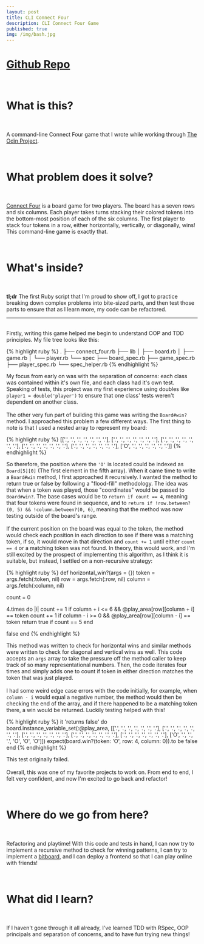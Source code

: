 ```yaml
---
layout: post
title: CLI Connect Four
description: CLI Connect Four Game
published: true
img: /img/bash.jpg
---
```

<h1 class="center">
<a href="https://github.com/Thomascountz/odin_projects/tree/master/connectfour" target="_blank">Github Repo</a> 
</h1>
<br>
<h1>What is this?</h1>
<br>

<p>A command-line Connect Four game that I wrote while working through <a href="http://www.theodinproject.com" target="none">The Odin Project</a>.</p>

<br>
<h1>What problem does it solve?</h1>
<br>
<p>
<a href="https://en.wikipedia.org/wiki/Connect_Four" target="none">Connect Four</a> is a board game for two players. The board has a seven rows and six columns. Each player takes turns stacking their colored tokens into the bottom-most position of each of the six columns. The first player to stack four tokens in a row, either horizontally, vertically, or diagonally, wins! This command-line game is exactly that.</p>

<br>
<h1>What's inside?</h1>
<br>

<p>
<strong>tl;dr</strong> The first Ruby script that I'm proud to show off, I got to practice breaking down complex problems into bite-sized parts, and then test those parts to ensure that as I learn more, my code can be refactored.
<hr>
<br>
Firstly, writing this game helped me begin to understand OOP and TDD principles. My file tree looks like this:</p>

{% highlight ruby %}
  .
  ├── connect_four.rb
  ├── lib
  │   ├── board.rb
  │   ├── game.rb
  │   └── player.rb
  └── spec
      ├── board_spec.rb
      ├── game_spec.rb
      ├── player_spec.rb
      └── spec_helper.rb
{% endhighlight %}

<p>My focus from early on was with the separation of concerns: each class was contained within it's own file, and each class had it's own test. Speaking of tests, this project was my first experience using doubles like <code>player1 = double('player')</code> to ensure that one class' tests weren't dependent on another class.<br><br>The other very fun part of building this game was writing the <code>Board#win?</code> method. I approached this problem a few different ways. The first thing to note is that I used a nested array to represent my board:</p>

{% highlight ruby %}
[['.', '.', '.', '.', '.', '.', '.'],
 ['.', '.', '.', '.', '.', '.', '.'],
 ['.', '.', '.', '.', '.', '.', '.'],
 ['.', '.', '.', '.', '.', '.', '.'],
 ['.', '.', '.', '.', '.', '.', '.'],
 ['O', '.', '.', '.', '.', '.', '.']]
{% endhighlight %}


<p>So therefore, the position where the <code>'O'</code> is located could be indexed as <code>Board[5][0]</code> (The first element in the fifth array). When it came time to write a <code>Board#win</code> method, I first approached it recursively. I wanted the method to return true or false by following a "flood-fill" methodology. The idea was that when a token was played, those "coordinates" would be passed to <code>Board#win?</code>. The base cases would be to <code>return if count == 4</code>, meaning that four tokens were found in sequence, and to <code>return if !row.between?(0, 5) && !column.between?(0, 6)</code>, meaning that the method was now testing outside of the board's range.<br><br>If the current position on the board was equal to the token, the method would check each position in each direction to see if there was a matching token, if so, it would move in that direction and <code>count += 1</code> until either <code>count == 4</code> or a matching token was not found. In theory, this would work, and I'm still excited by the prospect of implementing this algorithm, as I think it is suitable, but instead, I settled on a non-recursive strategy:</p>

{% highlight ruby %}
def horizontal_win?(args = {})
  token   = args.fetch(:token, nil)
  row     = args.fetch(:row, nil)
  column  = args.fetch(:column, nil)

  count = 0

  4.times do |i|
    count += 1 if column + i <= 6 && @play_area[row][column + i] == token
    count += 1 if column - i >= 0 && @play_area[row][column - i] == token
    return true if count == 5
  end

  false
end
{% endhighlight %}

<p>This method was written to check for horizontal wins and similar methods were written to check for diagonal and vertical wins as well. This code accepts an <code>args</code> array to take the pressure off the method caller to keep track of so many representational numbers. Then, the code iterates four times and simply adds one to <count>count</count> if token in either direction matches the token that was just played.<br><br>I had some weird edge case errors with the code initially, for example, when <code>column - i</code> would equal a negative number, the method would then be checking the end of the array, and if there happened to be a matching token there, a win would be returned. Luckily testing helped with this!</p>

{% highlight ruby %}
  it 'returns false' do
    board.instance_variable_set(:@play_area,
                                [['.', '.', '.', '.', '.', '.', '.'],
                                 ['.', '.', '.', '.', '.', '.', '.'],
                                 ['.', '.', '.', '.', '.', '.', '.'],
                                 ['.', '.', '.', '.', '.', '.', '.'],
                                 ['.', '.', '.', '.', '.', '.', '.'],
                                 ['O', '.', '.', '.', 'O', 'O', 'O']])
    expect(board.win?(token: 'O', row: 4, column: 0)).to be false
  end
{% endhighlight %}

<p>This test originally failed.<br><br> Overall, this was one of my favorite projects to work on. From end to end, I felt very confident, and now I'm excited to go back and refactor!</p>

<br>
<h1>Where do we go from here?</h1>
<br>

<p>Refactoring and playtime! With this code and tests in hand, I can now try to implement a recursive method to check for winning patterns, I can try to implement a <a href="https://chessprogramming.wikispaces.com/Bitboards">bitboard</a>, and I can deploy a frontend so that I can play online with friends!</p>

<br>
<h1>What did I learn?</h1>
<br>
<p>If I haven't gone through it all already, I've learned TDD with RSpec, OOP principals and separation of concerns, and to have fun trying new things!</p> 